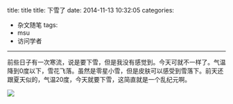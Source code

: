 


title: title
title: 下雪了
date: 2014-11-13 10:32:05
categories:
- 杂文随笔
tags: 
- msu
- 访问学者
	 
---



前些日子有一次寒流，说是要下雪，但是我没有感觉到。今天可就不一样了。气温降到0度以下，雪花飞落。虽然是零星小雪，但是皮肤可以感受到雪落下。前天还跟夏天似的，气温20度，今天就要下雪，这简直就是一个乱纪元啊。

![](http://7mnmvp.com1.z0.glb.clouddn.com/2014-11-13_10.01.52.jpg)


